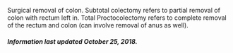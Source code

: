 Surgical removal of colon.  Subtotal colectomy refers to partial removal of colon
with rectum left in.  Total Proctocolectomy refers to complete removal of the
rectum and colon (can involve removal of anus as well).

<h5>Information last updated October 25, 2018.</h5>
